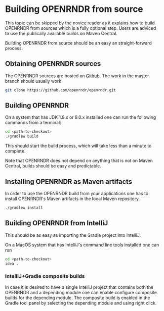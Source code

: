 # Building OPENRNDR from source

This topic can be skipped by the novice reader as it explains how to build OPENRNDR from sources which is a fully optional step. Users are adviced to use the publically available builds on Maven Central.

Building OPENRNDR from source should be an easy an straight-forward process.

## Obtaining OPENRNDR sources

The OPENRNDR sources are hosted on [Github](https://github.com/openrndr/openrndr). The work in the master branch should usually work.
```sh
git clone https://github.com/openrndr/openrndr.git
```

## Building OPENRNDR

On a system that has JDK 1.8.x or 9.0.x installed one can run the following commands from a terminal:

```sh
cd <path-to-checkout>
./gradlew build
```

This should start the build process, which will take less than a minute to complete.

Note that OPENRNDR does not depend on anything that is not on Maven Central, builds should be easy and predictable.

## Installing OPENRNDR as Maven artifacts

In order to use the OPENRNDR build from your applications one has to install OPENRNDR's Maven artifacts in the local Maven repository.

```sh
./gradlew install
```

## Building OPENRNDR from IntelliJ

This should be as easy as importing the Gradle project into IntelliJ.

On a MacOS system that has IntelliJ's command line tools installed one can run

```sh
cd <path-to-checkout>
idea .
```

### IntelliJ+Gradle composite builds

In case it is desired to have a single IntelliJ project that contains both the OPENRNDR and a depending module one can enable configure composite builds for the depending module. The composite build is enabled in the Gradle tool panel by selecting the depending module and using right click.
